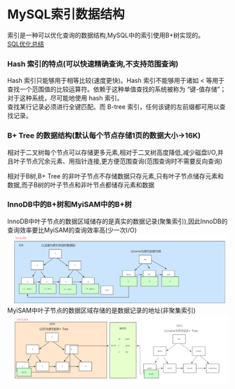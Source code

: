 # MySQL索引数据结构

索引是一种可以优化查询的数据结构,MySQL中的索引使用B+树实现的。  
[SQL优化总结](https://github.com/flushCoder/java-base_core/tree/master/docs/db/mysql/SQL-optimize.md)
### Hash 索引的特点(可以快速精确查询,不支持范围查询)  
Hash 索引只能够用于相等比较(速度更快)。Hash 索引不能够用于诸如 < 等用于查找一个范围值的比较运算符。依赖于这种单值查找的系统被称为 “键-值存储”；对于这种系统，尽可能地使用 hash 索引。  
查找某行记录必须进行全键匹配。而 B-tree 索引，任何该键的左前缀都可用以查找记录。 

### B+ Tree 的数据结构(默认每个节点存储1页的数据大小->16K)  
  相对于二叉树每个节点可以存储更多元素,相对于二叉树高度降低,减少磁盘I/O,并且叶子节点冗余元素、用指针连接,更方便范围查询(范围查询时不需要反向查询)  

  相对于B树,B+ Tree 的非叶子节点不存储数据只存元素,只有叶子节点储存元素和数据,而子B树的叶子节点和非叶节点都储存元素和数据  
  
### InnoDB中的B+树和MyiSAM中的B+树  
  InnoDB中叶子节点的数据区域储存的是真实的数据记录(聚集索引),因此InnoDB的查询效率要比MyiSAM的查询效率高(少一次I/O)
  ![](https://github.com/flushCoder/java-base_core/blob/master/picture/db/Innodb.jpg)
  MyiSAM中叶子节点的数据区域存储的是数据记录的地址(非聚集索引)
  ![](https://github.com/flushCoder/java-base_core/blob/master/picture/db/MyISAM.jpg)
